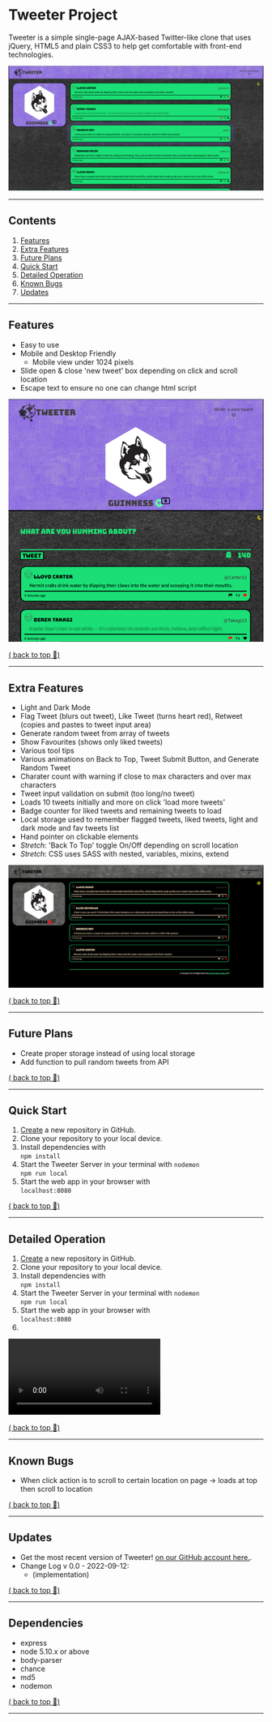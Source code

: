 # Tweeter Project

Tweeter is a simple single-page AJAX-based Twitter-like clone that uses jQuery, HTML5 and plain CSS3 to help get comfortable with front-end technologies.

![](./images/readme-homepage.png)

---
## Contents
1. [Features](#features)
2. [Extra Features](#extra-features)
3. [Future Plans](#future-plans)
4. [Quick Start](#quick-start)
5. [Detailed Operation](#detailed-operation)
6. [Known Bugs](#known-bugs)
8. [Updates](#updates)
---
## Features
- Easy to use
- Mobile and Desktop Friendly
  - Mobile view under 1024 pixels
- Slide open & close 'new tweet' box depending on click and scroll location
- Escape text to ensure no one can change html script

![](./images/readme-mobileview.png)

[( back to top 🔺)](#about)

---
## Extra Features
- Light and Dark Mode
- Flag Tweet (blurs out tweet), Like Tweet (turns heart red), Retweet (copies and pastes to tweet input area)
- Generate random tweet from array of tweets
- Show Favourites (shows only liked tweets)
- Various tool tips
- Various animations on Back to Top, Tweet Submit Button, and Generate 
Random Tweet 
- Charater count with warning if close to max characters and over max characters
- Tweet input validation on submit (too long/no tweet)
- Loads 10 tweets initially and more on click 'load more tweets'
- Badge counter for liked tweets and remaining tweets to load
- Local storage used to remember flagged tweets, liked tweets, light and dark mode and fav tweets list
- Hand pointer on clickable elements
- _Stretch_: 'Back To Top' toggle On/Off depending on scroll location
- _Stretch_: CSS uses SASS with nested, variables, mixins, extend

![](./images/readme-darkmode.png)

[( back to top 🔺)](#about)

---
## Future Plans
- Create proper storage instead of using local storage
- Add function to pull random tweets from API

[( back to top 🔺)](#about)

---
## Quick Start
1) [Create](https://docs.github.com/en/repositories/creating-and-managing-repositories/creating-a-repository-from-a-template) a new repository in GitHub. 
2) Clone your repository to your local device.
3) Install dependencies with  
  `npm install`   
4) Start the Tweeter Server in your terminal with `nodemon`  
  `npm run local`
5) Start the web app in your browser with  
  `localhost:8080`

[( back to top 🔺)](#about)

---
## Detailed Operation
1) [Create](https://docs.github.com/en/repositories/creating-and-managing-repositories/creating-a-repository-from-a-template) a new repository in GitHub. 
2) Clone your repository to your local device.
3) Install dependencies with  
  `npm install`   
4) Start the Tweeter Server in your terminal with `nodemon`  
  `npm run local`
5) Start the web app in your browser with  
  `localhost:8080`
6) 

![](./images/2022-09-12%2015-29-54.mov)

[( back to top 🔺) ](#about)

----
## Known Bugs
- When click action is to scroll to certain location on page -> loads at top then scroll to location

[( back to top 🔺)](#about)

----
## Updates
- Get the most recent version of Tweeter! [on our GitHub account here.](https://github.com/jradigan17/tweeterjr).
- Change Log v 0.0 - 2022-09-12:  
    * (implementation)

[( back to top 🔺)](#about)

---
## Dependencies

- express
- node 5.10.x or above
- body-parser
- chance
- md5
- nodemon

[( back to top 🔺)](#about)

---